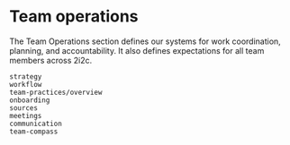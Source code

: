 # Team operations

The Team Operations section defines our systems for work coordination, planning, and accountability.
It also defines expectations for all team members across 2i2c.

```{toctree}
strategy
workflow
team-practices/overview
onboarding
sources
meetings
communication
team-compass
```
